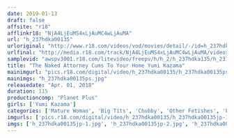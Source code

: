 ```yaml
---
date: 2019-01-13
draft: false
affsite: "r18"
afflinkr18: "NjA4LjEuMS4xLjAuMC4wLjAuMA"
url: "h_237hdka00135"
urloriginal: "http://www.r18.com/videos/vod/movies/detail/-/id=h_237hdka00135"
urlfinal: "http://media.r18.com/track/NjA4LjEuMS4xLjAuMC4wLjAuMA/videos/vod/movies/detail/-/id=h_237hdka00135"
samplevid: "awspv3001.r18.com/litevideo/freepv/h/h_2/h_237hdka135/h_237hdka135_dmb_w.mp4"
title: "The Naked Attorney Cums To Your Home Yumi Kazama"
mainimgurl: "pics.r18.com/digital/video/h_237hdka00135/h_237hdka00135ps.jpg"
mainimgs: "h_237hdka00135ps.jpg"
releasedate: "Apr. 01, 2018"
duration: 115
productioncomp: "Planet Plus"
girls: ['Yumi Kazama']
categories: ['Mature Woman', 'Big Tits', 'Chubby', 'Other Fetishes', 'Featured Actress', 'Blowjob', 'Hi-Def']
imgurls: ['pics.r18.com/digital/video/h_237hdka00135/h_237hdka00135jp-1.jpg', 'pics.r18.com/digital/video/h_237hdka00135/h_237hdka00135jp-2.jpg', 'pics.r18.com/digital/video/h_237hdka00135/h_237hdka00135jp-3.jpg', 'pics.r18.com/digital/video/h_237hdka00135/h_237hdka00135jp-4.jpg', 'pics.r18.com/digital/video/h_237hdka00135/h_237hdka00135jp-5.jpg', 'pics.r18.com/digital/video/h_237hdka00135/h_237hdka00135jp-6.jpg', 'pics.r18.com/digital/video/h_237hdka00135/h_237hdka00135jp-7.jpg', 'pics.r18.com/digital/video/h_237hdka00135/h_237hdka00135jp-8.jpg', 'pics.r18.com/digital/video/h_237hdka00135/h_237hdka00135jp-9.jpg', 'pics.r18.com/digital/video/h_237hdka00135/h_237hdka00135jp-10.jpg', 'pics.r18.com/digital/video/h_237hdka00135/h_237hdka00135jp-11.jpg', 'pics.r18.com/digital/video/h_237hdka00135/h_237hdka00135jp-12.jpg', 'pics.r18.com/digital/video/h_237hdka00135/h_237hdka00135jp-13.jpg', 'pics.r18.com/digital/video/h_237hdka00135/h_237hdka00135jp-14.jpg', 'pics.r18.com/digital/video/h_237hdka00135/h_237hdka00135jp-15.jpg', 'pics.r18.com/digital/video/h_237hdka00135/h_237hdka00135jp-16.jpg', 'pics.r18.com/digital/video/h_237hdka00135/h_237hdka00135jp-17.jpg', 'pics.r18.com/digital/video/h_237hdka00135/h_237hdka00135jp-18.jpg', 'pics.r18.com/digital/video/h_237hdka00135/h_237hdka00135jp-19.jpg', 'pics.r18.com/digital/video/h_237hdka00135/h_237hdka00135jp-20.jpg']
imgs: ['h_237hdka00135jp-1.jpg', 'h_237hdka00135jp-2.jpg', 'h_237hdka00135jp-3.jpg', 'h_237hdka00135jp-4.jpg', 'h_237hdka00135jp-5.jpg', 'h_237hdka00135jp-6.jpg', 'h_237hdka00135jp-7.jpg', 'h_237hdka00135jp-8.jpg', 'h_237hdka00135jp-9.jpg', 'h_237hdka00135jp-10.jpg', 'h_237hdka00135jp-11.jpg', 'h_237hdka00135jp-12.jpg', 'h_237hdka00135jp-13.jpg', 'h_237hdka00135jp-14.jpg', 'h_237hdka00135jp-15.jpg', 'h_237hdka00135jp-16.jpg', 'h_237hdka00135jp-17.jpg', 'h_237hdka00135jp-18.jpg', 'h_237hdka00135jp-19.jpg', 'h_237hdka00135jp-20.jpg']
---
```


